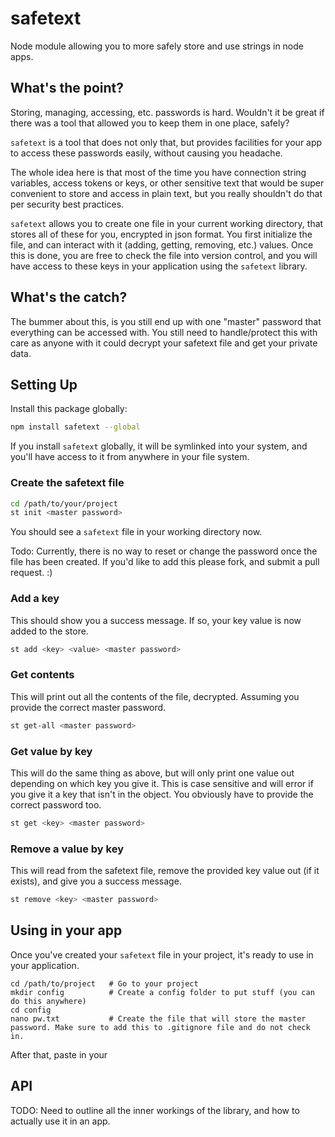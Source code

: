 # safetext
Node module allowing you to more safely store and use strings in node apps.

## What's the point?
Storing, managing, accessing, etc. passwords is hard. Wouldn't it be great if there was a tool that allowed you to keep them in one place, safely?

`safetext` is a tool that does not only that, but provides facilities for your app to access these passwords easily, without causing you headache.

The whole idea here is that most of the time you have connection string variables, access tokens or keys, or other sensitive text that would be super convenient to store and access in plain text, but you really shouldn't do that per security best practices.

`safetext` allows you to create one file in your current working directory, that stores all of these for you, encrypted in json format. You first initialize the file, and can interact with it (adding, getting, removing, etc.) values. Once this is done, you are free to check the file into version control, and you will have access to these keys in your application using the `safetext` library.

## What's the catch?
The bummer about this, is you still end up with one "master" password that everything can be accessed with. You still need to handle/protect this with care as anyone with it could decrypt your safetext file and get your private data.

## Setting Up
Install this package globally:

```bash
npm install safetext --global
```

If you install `safetext` globally, it will be symlinked into your system, and you'll have access to it from anywhere in your file system.

### Create the safetext file

```bash
cd /path/to/your/project
st init <master password>
```

You should see a `safetext` file in your working directory now.

Todo: Currently, there is no way to reset or change the password once the file has been created. If you'd like to add this please fork, and submit a pull request. :)

### Add a key
This should show you a success message. If so, your key value is now added to the store.

```bash
st add <key> <value> <master password>
```

### Get contents
This will print out all the contents of the file, decrypted. Assuming you provide the correct master password.

```bash
st get-all <master password>
```

### Get value by key
This will do the same thing as above, but will only print one value out depending on which key you give it. This is case sensitive and will error if you give it a key that isn't in the object. You obviously have to provide the correct password too.

```bash
st get <key> <master password>
```

### Remove a value by key
This will read from the safetext file, remove the provided key value out (if it exists), and give you a success message.

```bash
st remove <key> <master password>
```

## Using in your app
Once you've created your `safetext` file in your project, it's ready to use in your application.

```
cd /path/to/project   # Go to your project
mkdir config          # Create a config folder to put stuff (you can do this anywhere)
cd config
nano pw.txt           # Create the file that will store the master password. Make sure to add this to .gitignore file and do not check in.
```

After that, paste in your 

## API
TODO: Need to outline all the inner workings of the library, and how to actually use it in an app.